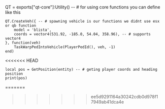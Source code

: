 
QT = exports["qt-core"]:Utility() -- # for using core functions you can define like this 

    QT.CreateVeh({ -- # spawning vehicle is our functions we didnt use esx or qb function
        model = 'blista',
        coords = vector4(531.92, -185.0, 54.04, 358.96), -- # supports vector4
    }, function(veh)
        TaskWarpPedIntoVehicle(PlayerPedId(), veh, -1)
    end)
<<<<<<< HEAD
    
    local pos = GetPosition(entity) -- # geting player coords and heading position
    print(pos)
=======
>>>>>>> ee5d9291164a30242cdb0d978f17949ab41dca4e
